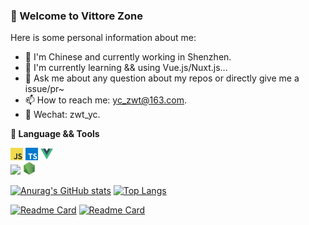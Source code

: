 ### 🚀 Welcome to Vittore Zone

Here is some personal information about me:

- 🔭 I'm Chinese and currently working in Shenzhen.
- 📖 I'm currently learning && using Vue.js/Nuxt.js...
- 🌱 Ask me about any question about my repos or directly give me a issue/pr~
- 📫 How to reach me: yc_zwt@163.com.
- 💬 Wechat: zwt_yc.

**🔧 Language && Tools**  

<code><img height="20" src="https://raw.githubusercontent.com/github/explore/80688e429a7d4ef2fca1e82350fe8e3517d3494d/topics/javascript/javascript.png"></code>
<code><img height="20" src="https://raw.githubusercontent.com/github/explore/80688e429a7d4ef2fca1e82350fe8e3517d3494d/topics/typescript/typescript.png"></code>
<code><img height="20" src="https://raw.githubusercontent.com/github/explore/80688e429a7d4ef2fca1e82350fe8e3517d3494d/topics/vue/vue.png">
</code>
<code><img height="20" src="https://www.nuxtjs.cn/favicon.ico"></code>
<code><img height="20" src="https://raw.githubusercontent.com/github/explore/80688e429a7d4ef2fca1e82350fe8e3517d3494d/topics/nodejs/nodejs.png"></code>  


[![Anurag's GitHub stats](https://github-readme-stats.vercel.app/api?username=Vittore0115&theme=vue&show_icons=true)](https://github.com/Vittore0115)
[![Top Langs](https://github-readme-stats.vercel.app/api/top-langs/?username=anuraghazra&layout=compact&theme=vue&show_icons=true)](https://juejin.cn/user/3122268756255294/posts)

[![Readme Card](https://github-readme-stats.vercel.app/api/pin/?username=Vittore0115&repo=webServer&theme=vue)](https://github.com/Vittore0115/webServer)
[![Readme Card](https://github-readme-stats.vercel.app/api/pin/?username=Vittore0115&repo=circle-progress&theme=vue)](https://github.com/Vittore0115/circle-progress)

